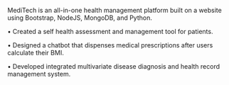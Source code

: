  MediTech is an all-in-one health management platform built on a website using Bootstrap, NodeJS, MongoDB, and Python.

• Created a self health assessment and management tool for patients.

• Designed a chatbot that dispenses medical prescriptions after users calculate their BMI.

• Developed integrated multivariate disease diagnosis and health record management system.

